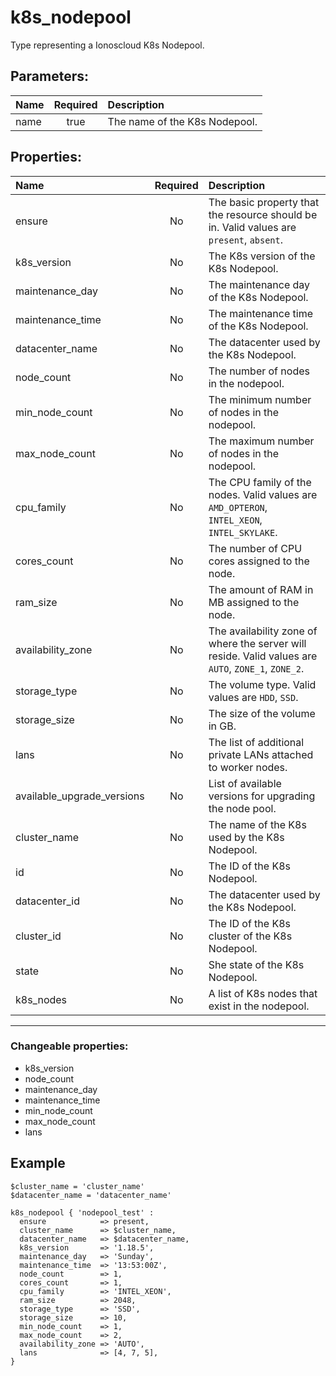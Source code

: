 # k8s_nodepool

Type representing a Ionoscloud K8s Nodepool.

## Parameters:

| Name | Required | Description |
| :--- | :-: | :--- |
| name | true | The name of the K8s Nodepool.   |

## Properties:

| Name | Required | Description |
| :--- | :-: | :--- |
| ensure | No | The basic property that the resource should be in.  Valid values are `present`, `absent`.  |
| k8s_version | No | The K8s version of the K8s Nodepool.   |
| maintenance_day | No | The maintenance day of the K8s Nodepool.   |
| maintenance_time | No | The maintenance time of the K8s Nodepool.   |
| datacenter_name | No | The datacenter used by the K8s Nodepool.   |
| node_count | No | The number of nodes in the nodepool.   |
| min_node_count | No | The minimum number of nodes in the nodepool.   |
| max_node_count | No | The maximum number of nodes in the nodepool.   |
| cpu_family | No | The CPU family of the nodes.  Valid values are `AMD_OPTERON`, `INTEL_XEON`, `INTEL_SKYLAKE`.  |
| cores_count | No | The number of CPU cores assigned to the node.   |
| ram_size | No | The amount of RAM in MB assigned to the node.   |
| availability_zone | No | The availability zone of where the server will reside.  Valid values are `AUTO`, `ZONE_1`, `ZONE_2`.  |
| storage_type | No | The volume type.  Valid values are `HDD`, `SSD`.  |
| storage_size | No | The size of the volume in GB.   |
| lans | No | The list of additional private LANs attached to worker nodes.   |
| available_upgrade_versions | No | List of available versions for upgrading the node pool.   |
| cluster_name | No | The name of the K8s used by the K8s Nodepool.   |
| id | No | The ID of the K8s Nodepool.   |
| datacenter_id | No | The datacenter used by the K8s Nodepool.   |
| cluster_id | No | The ID of the K8s cluster of the K8s Nodepool.   |
| state | No | She state of the K8s Nodepool.   |
| k8s_nodes | No | A list of K8s nodes that exist in the nodepool.   |
***


### Changeable properties:

* k8s_version
* node_count
* maintenance_day
* maintenance_time
* min_node_count
* max_node_count
* lans


## Example

```text
$cluster_name = 'cluster_name'
$datacenter_name = 'datacenter_name'

k8s_nodepool { 'nodepool_test' :
  ensure            => present,
  cluster_name      => $cluster_name,
  datacenter_name   => $datacenter_name,
  k8s_version       => '1.18.5',
  maintenance_day   => 'Sunday',
  maintenance_time  => '13:53:00Z',
  node_count        => 1,
  cores_count       => 1,
  cpu_family        => 'INTEL_XEON',
  ram_size          => 2048,
  storage_type      => 'SSD',
  storage_size      => 10,
  min_node_count    => 1,
  max_node_count    => 2,
  availability_zone => 'AUTO',
  lans              => [4, 7, 5],
}

```
